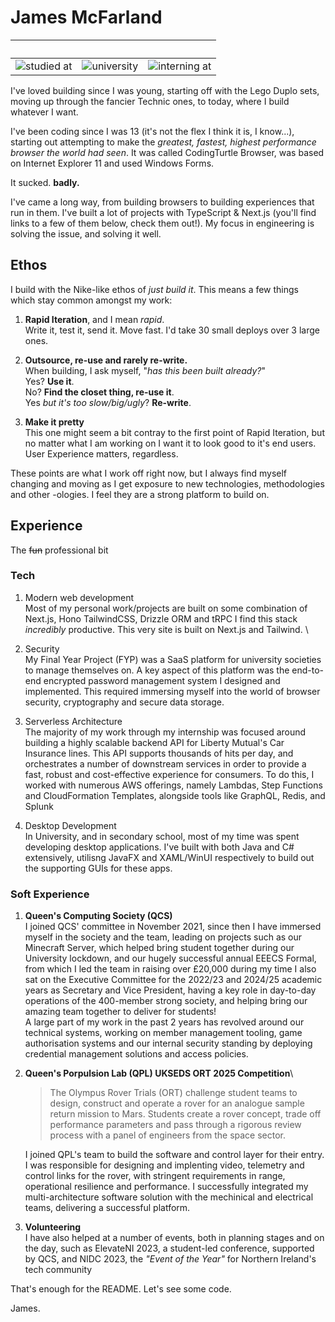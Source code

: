 # James McFarland

|                             &nbsp;                             |                              &nbsp;                              |                                     &nbsp;                                      |
| :------------------------------------------------------------: | :--------------------------------------------------------------: | :-----------------------------------------------------------------------------: |
| ![studied at](https://img.shields.io/badge/studied_at-qub-red) | ![university](https://img.shields.io/badge/grade-1st_class-blue) | ![interning at](https://img.shields.io/badge/former_intern_@-liberty_IT-yellow) |

I've loved building since I was young, starting off with the Lego Duplo sets, moving up through the fancier Technic ones, to today, where I build whatever I want.

I've been coding since I was 13 (it's not the flex I think it is, I know...), starting out attempting to make the _greatest, fastest, highest performance browser the world had seen_. It was called CodingTurtle Browser, was based on Internet Explorer 11 and used Windows Forms.

It sucked. **badly.**

I've came a long way, from building browsers to building experiences that run in them. I've built a lot of projects with TypeScript & Next.js (you'll find links to a few of them below, check them out!). My focus in engineering is solving the issue, and solving it well.

## Ethos

I build with the Nike-like ethos of _just build it_. This means a few things which stay common amongst my work:

1. **Rapid Iteration**, and I mean _rapid_.\
   Write it, test it, send it. Move fast. I'd take 30 small deploys over 3 large ones.

2. **Outsource, re-use and rarely re-write.** \
   When building, I ask myself, "_has this been built already?_"\
    Yes? **Use it**.\
    No? **Find the closet thing, re-use it**. \
    Yes _but it's too slow/big/ugly_? **Re-write**.

3. **Make it pretty** \
   This one might seem a bit contray to the first point of Rapid Iteration, but no matter what I am working on I want it to look good to it's end users. User Experience matters, regardless.

These points are what I work off right now, but I always find myself changing and moving as I get exposure to new technologies, methodologies and other -ologies. I feel they are a strong platform to build on.

## Experience

The ~~fun~~ professional bit

### Tech

1. Modern web development \
   Most of my personal work/projects are built on some combination of Next.js, Hono TailwindCSS, Drizzle ORM and tRPC I find this stack _incredibly_ productive. This very site is built on Next.js and Tailwind.
   \
2. Security \
   My Final Year Project (FYP) was a SaaS platform for university societies to manage themselves on. A key aspect of this platform was the end-to-end encrypted password management system I designed and implemented. This required immersing myself into the world of browser security, cryptography and secure data storage.

3. Serverless Architecture \
   The majority of my work through my internship was focused around building a highly scalable backend API for Liberty Mutual's Car Insurance lines. This API supports thousands of hits per day, and orchestrates a number of downstream services in order to provide a fast, robust and cost-effective experience for consumers.
   To do this, I worked with numerous AWS offerings, namely Lambdas, Step Functions and CloudFormation Templates, alongside tools like GraphQL, Redis, and Splunk

4. Desktop Development \
   In University, and in secondary school, most of my time was spent developing desktop applications. I've built with both Java and C# extensively, utilisng JavaFX and XAML/WinUI respectively to build out the supporting GUIs for these apps.

### Soft Experience

1. **Queen's Computing Society (QCS)**\
   I joined QCS' committee in November 2021, since then I have immersed myself in the society and the team, leading on projects such as our Minecraft Server, which helped bring student together during our University lockdown, and our hugely successful annual EEECS Formal, from which I led the team in raising over £20,000 during my time
   I also sat on the Executive Committee for the 2022/23 and 2024/25 academic years as Secretary and Vice President, having a key role in day-to-day operations of the 400-member strong society, and helping bring our amazing team together to deliver for students!\
   A large part of my work in the past 2 years has revolved around our technical systems, working on member management tooling, game authorisation systems and our internal security standing by deploying credential management solutions and access policies.
2. **Queen's Porpulsion Lab (QPL) UKSEDS ORT 2025 Competition**\

   > The Olympus Rover Trials (ORT) challenge student teams to design, construct and operate a rover for an analogue sample return mission to Mars. Students create a rover concept, trade off performance parameters and pass through a rigorous review process with a panel of engineers from the space sector.

   I joined QPL's team to build the software and control layer for their entry. I was responsible for designing and implenting video, telemetry and control links for the rover, with stringent requirements in range, operational resilience and performance. I successfully integrated my multi-architecture software solution with the mechinical and electrical teams, delivering a successful platform.

3. **Volunteering**\
   I have also helped at a number of events, both in planning stages and on the day, such as ElevateNI 2023, a student-led conference, supported by QCS, and NIDC 2023, the _"Event of the Year"_ for Northern Ireland's tech community

That's enough for the README. Let's see some code.

James.
